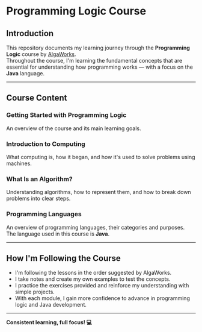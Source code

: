 # Programming Logic Course

## Introduction

This repository documents my learning journey through the **Programming Logic** course by [AlgaWorks](https://www.algaworks.com/).  
Throughout the course, I'm learning the fundamental concepts that are essential for understanding how programming works — with a focus on the **Java** language.

---

## Course Content

### Getting Started with Programming Logic  
An overview of the course and its main learning goals.

### Introduction to Computing  
What computing is, how it began, and how it's used to solve problems using machines.

### What Is an Algorithm?  
Understanding algorithms, how to represent them, and how to break down problems into clear steps.

### Programming Languages  
An overview of programming languages, their categories and purposes.  
The language used in this course is **Java**.

---

## How I'm Following the Course

- I'm following the lessons in the order suggested by AlgaWorks.  
- I take notes and create my own examples to test the concepts.  
- I practice the exercises provided and reinforce my understanding with simple projects.  
- With each module, I gain more confidence to advance in programming logic and Java development.

---

**Consistent learning, full focus! 💻**
